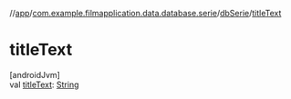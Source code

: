 //[app](../../../index.md)/[com.example.filmapplication.data.database.serie](../index.md)/[dbSerie](index.md)/[titleText](title-text.md)

# titleText

[androidJvm]\
val [titleText](title-text.md): [String](https://kotlinlang.org/api/latest/jvm/stdlib/kotlin/-string/index.html)
